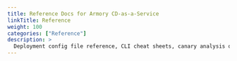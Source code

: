 ```yaml
---
title: Reference Docs for Armory CD-as-a-Service
linkTitle: Reference
weight: 100
categories: ["Reference"]
description: >
  Deployment config file reference, CLI cheat sheets, canary analysis queries, context variables
---
```


